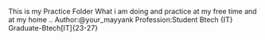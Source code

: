 This is my Practice Folder What i am doing and practice at my free time and at my home ..
Author:@your_mayyank
Profession:Student Btech {IT}
Graduate-Btech[IT]{23-27}

